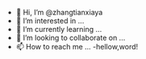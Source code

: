 - 👋 Hi, I’m @zhangtianxiaya
- 👀 I’m interested in ...
- 🌱 I’m currently learning ...
- 💞️ I’m looking to collaborate on ...
- 📫 How to reach me ...
-hellow,word!


<!---
zhangtianxiaya/zhangtianxiaya is a ✨ special ✨ repository because its `README.md` (this file) appears on your GitHub profile.
You can click the Preview link to take a look at your changes.
--->
